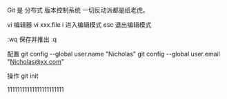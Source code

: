 Git 是 分布式 版本控制系统
一切反动派都是纸老虎。

vi 编辑器
vi xxx.file
i 进入编辑模式
esc 退出编辑模式

:wq 保存并推出 :q

配置
git config --global user.name "Nicholas"
git config --global user.email "Nicholas@xx.com"

操作
git init

11111111111111111111111